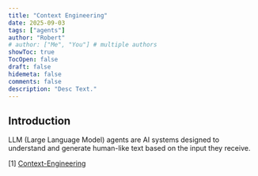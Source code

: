 ```yaml
---
title: "Context Engineering"
date: 2025-09-03
tags: ["agents"]
author: "Robert"
# author: ["Me", "You"] # multiple authors
showToc: true
TocOpen: false
draft: false
hidemeta: false
comments: false
description: "Desc Text."
---
```


## Introduction

LLM (Large Language Model) agents are AI systems designed to understand and generate human-like text based on the input they receive. 


[1] [Context-Engineering](https://github.com/davidkimai/Context-Engineering)

